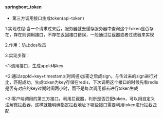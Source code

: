#### springboot_token
- 第三方调用接口生成token(api-token)

1.实现过程:当一个请求过来后，服务器就去缓存服务器中查询这个Token是否存在，存在则调用接口，不存在返回接口错误，一般通过拦截器或者过滤器来实现

2.作用：防止dos攻击

3.实现步骤：

 <1:调用接口，生成appId与key
 
 <2:通过appId+key+timestamp(时间搓)加密之后成sign，与传过来的sign进行对比，匹配成功，生成token为key存储在redis，下次调用这个接口的时候先看redis是否有对应的key过期时间两小时，而不是每次调用都去进行token生成
 
 <3:客户端调用的第三方接口，利用拦截器，判断是否匹配token，可以用自定义注解做拦截器，这样就能明确指定拦截地址下哪些接口需要利用token进行拦截匹配
 
 